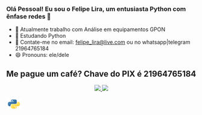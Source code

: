 ### Olá Pessoal! Eu sou o Felipe Lira, um entusiasta Python com ênfase redes 👋

- 🔭 Atualmente trabalho com Análise em equipamentos GPON
- 🌱 Estudando Python
- 💬 Contate-me no email: felipe_lira@live.com ou no whatsapp|telegram 21964765184
- 😄 Pronouns: ele/dele

## Me pague um café? Chave do PIX é 21964765184

<div align="center">
  <a href="https://github.com/felipelirarj">
  <img height="180em" src="https://github-readme-stats.vercel.app/api?username=felipelirarj&show_icons=true&theme=dracula&include_all_commits=true&count_private=true"/>
  <img height="180em" src="https://github-readme-stats.vercel.app/api/top-langs/?username=felipelirarj&layout=compact&langs_count=7&theme=dracula"/>
</div>
<div style="display: inline_block"><br>
  <img align="center" alt="Lira-Python" height="30" width="40" src="https://raw.githubusercontent.com/devicons/devicon/master/icons/python/python-original.svg">
</div>
  
